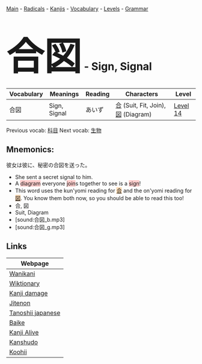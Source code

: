 <style> bigfont {font-size: 100px}</style>
[Main](../README.md) -
[Radicals](../radicals.md) -
[Kanjis](../kanjis.md) -
[Vocabulary](../vocabulary.md) -
[Levels](../levels.md) -
[Grammar](../grammar.md)
# <bigfont> 合図</bigfont> - Sign, Signal 

| Vocabulary | Meanings | Reading | Characters | Level |
| --- | --- | --- | --- | --- |
| 合図 | Sign, Signal | あいず |  [合](../kanjis/合.md) (Suit, Fit, Join), [図](../kanjis/図.md) (Diagram) | [Level 14](../levels/wk_level14.md) |

Previous vocab: [科目](科目.md) Next vocab: [生物](生物.md) 

## Mnemonics:
彼女は彼に、秘密の合図を送った。
* She sent a secret signal to him.
* A <span style="background-color:#ffcccb"> diagram</span> everyone <span style="background-color:#ffcccb"> join</span>s together to see is a <span style="background-color:#ffcccb"> sign</span>!
* This word uses the kun'yomi reading for <span style="background-color:#fed8b1"> [合](https://jisho.org/search/合)</span> and the on'yomi reading for <span style="background-color:#fed8b1"> [図](https://jisho.org/search/図)</span>. You know them both now, so you should be able to read this too!
* 合, 図
* Suit, Diagram
* [sound:合図_b.mp3]
* [sound:合図_g.mp3]


## Links 

| Webpage |
| --- |
| [Wanikani          ](https://www.wanikani.com/kanji/合図) |
| [Wiktionary        ](https://en.wiktionary.org/wiki/合図) |
| [Kanji damage      ](http://www.kanjidamage.com/kanji/search?utf8=✓&q=合図) |
| [Jitenon           ](https://jitenon.com/kanji/合図) |
| [Tanoshii japanese ](https://www.tanoshiijapanese.com/dictionary/kanji.cfm?k=合図) |
| [Baike             ](https://baike.baidu.com/item/合図) |
| [Kanji Alive       ](https://app.kanjialive.com/合図) |
| [Kanshudo          ](https://www.kanshudo.com/searchmn?q=合図) |
| [Koohii            ](https://kanji.koohii.com/study/kanji/合図) |
